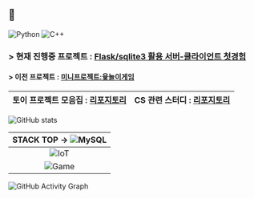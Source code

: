 ## 👋
<!--
**Owl-jun/Owl-jun** is a ✨ _special_ ✨ repository because its `README.md` (this file) appears on your GitHub profile.

Here are some ideas to get you started:

- 🔭 I’m currently working on ...
- 🌱 I’m currently learning ...
- 👯 I’m looking to collaborate on ...
- 🤔 I’m looking for help with ...
- 💬 Ask me about ...
- 📫 How to reach me: ...
- 😄 Pronouns: ...
- ⚡ Fun fact: ...
-->
![Python](https://img.shields.io/badge/Python-3776AB?style=for-the-badge&logo=python&logoColor=white)
![C++](https://img.shields.io/badge/C++-00599C?style=for-the-badge&logo=c%2B%2B&logoColor=white)
### > 현재 진행중 프로젝트 : [Flask/sqlite3 활용 서버-클라이언트 첫경험](https://github.com/Owl-jun/Server_Clients_Practice)
#### > 이전 프로젝트 : [미니프로젝트:윷놀이게임](https://github.com/Owl-jun/project-pygame-yutnori)
|토이 프로젝트 모음집 : [리포지토리](https://github.com/Owl-jun/toyprojects)|   CS 관련 스터디 : [리포지토리](https://github.com/Owl-jun/IoT_CS_Study)|
|:--:|:--:|


![GitHub stats](https://github-readme-stats.vercel.app/api?username=Owl-jun&show_icons=true&theme=radical) 

|STACK TOP -> ![MySQL](https://img.shields.io/badge/Database-MySQL-blue?logo=mysql&logoColor=white)|
|:--:|
|![IoT](https://img.shields.io/badge/IoT-FF6F61?style=for-the-badge&logo=raspberrypi&logoColor=white)  |
|![Game](https://img.shields.io/badge/Game_Development-4B8BBE?style=for-the-badge&logo=unrealengine&logoColor=white)|
![GitHub Activity Graph](https://github-readme-activity-graph.vercel.app/graph?username=Owl-jun&theme=github-compact)

